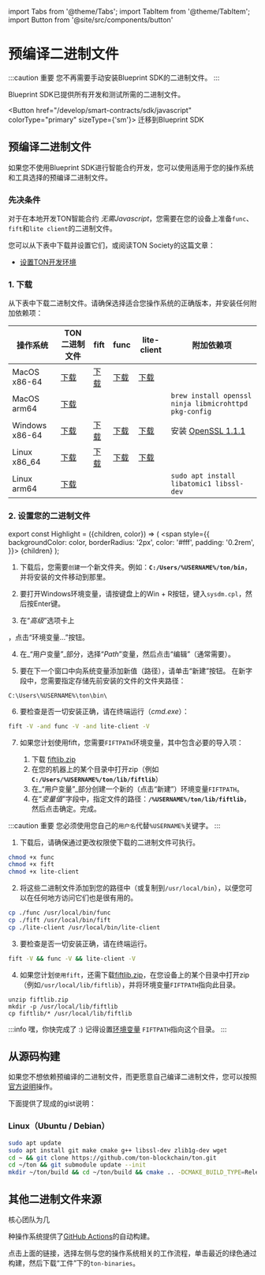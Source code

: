 import Tabs from '@theme/Tabs';
import TabItem from '@theme/TabItem';
import Button from '@site/src/components/button'

# 预编译二进制文件

:::caution 重要
您不再需要手动安装Blueprint SDK的二进制文件。
:::

Blueprint SDK已提供所有开发和测试所需的二进制文件。

<Button href="/develop/smart-contracts/sdk/javascript"
colorType="primary" sizeType={'sm'}>
迁移到Blueprint SDK
</Button>

## 预编译二进制文件

如果您不使用Blueprint SDK进行智能合约开发，您可以使用适用于您的操作系统和工具选择的预编译二进制文件。

### 先决条件

对于在本地开发TON智能合约 _无需Javascript_，您需要在您的设备上准备`func`、`fift`和`lite client`的二进制文件。

您可以从下表中下载并设置它们，或阅读TON Society的这篇文章：
* [设置TON开发环境](https://blog.ton.org/setting-up-a-ton-development-environment)

### 1. 下载
 
从下表中下载二进制文件。请确保选择适合您操作系统的正确版本，并安装任何附加依赖项：

| 操作系统       | TON二进制文件                                                                             | fift                                                                                        | func                                                                                        | lite-client | 附加依赖项                                                                        |
|---------------|--------------------------------------------------------------------------------------------------|---------------------------------------------------------------------------------------------|---------------------------------------------------------------------------------------------|-------------|-------------------------------------------------------------------------------------|
| MacOS x86-64  | [下载](https://github.com/ton-blockchain/ton/releases/latest/download/ton-mac-x86-64.zip)     | [下载](https://github.com/ton-blockchain/ton/releases/latest/download/fift-mac-x86-64)       | [下载](https://github.com/ton-blockchain/ton/releases/latest/download/func-mac-x86-64)       | [下载](https://github.com/ton-blockchain/ton/releases/latest/download/lite-client-mac-x86-64) |                                                                  |
| MacOS arm64   | [下载](https://github.com/ton-blockchain/ton/releases/latest/download/ton-mac-arm64.zip)      |                                                                                              ||| `brew install openssl ninja libmicrohttpd pkg-config`                                     |
| Windows x86-64| [下载](https://github.com/ton-blockchain/ton/releases/latest/download/ton-win-x86-64.zip)    | [下载](https://github.com/ton-blockchain/ton/releases/latest/download/fift.exe)              | [下载](https://github.com/ton-blockchain/ton/releases/latest/download/func.exe)              | [下载](https://github.com/ton-blockchain/ton/releases/latest/download/lite-client.exe)            | 安装 [OpenSSL 1.1.1](/ton-binaries/windows/Win64OpenSSL_Light-1_1_1q.msi) |
| Linux  x86_64 | [下载](https://github.com/ton-blockchain/ton/releases/latest/download/ton-linux-x86_64.zip)  | [下载](https://github.com/ton-blockchain/ton/releases/latest/download/fift-linux-x86_64)     | [下载](https://github.com/ton-blockchain/ton/releases/latest/download/func-linux-x86_64)     | [下载](https://github.com/ton-blockchain/ton/releases/latest/download/lite-client-linux-x86_64) |                                                  |
| Linux  arm64  | [下载](https://github.com/ton-blockchain/ton/releases/latest/download/ton-linux-arm64.zip)   | |                                                                                              |  | `sudo apt install libatomic1 libssl-dev`                                             |

### 2. 设置您的二进制文件

export const Highlight = ({children, color}) => (
<span
style={{
backgroundColor: color,
borderRadius: '2px',
color: '#fff',
padding: '0.2rem',
}}>
{children}
</span>
);

<Tabs groupId="operating-systems">
  <TabItem value="win" label="Windows">

  1. 下载后，您需要`创建`一个新文件夹。例如：**`C:/Users/%USERNAME%/ton/bin`**，并将安装的文件移动到那里。

  2. 要打开Windows环境变量，请按键盘上的<Highlight color="#1877F2">Win + R</Highlight>按钮，键入`sysdm.cpl`，然后按Enter键。

  3. 在“_高级_”选项卡上

，点击<Highlight color="#1877F2">“环境变量...”</Highlight>按钮。

  4. 在_“用户变量”_部分，选择“_Path_”变量，然后点击<Highlight color="#1877F2">“编辑”</Highlight>（通常需要）。
  
  5. 要在下一个窗口中向系统变量添加新值（路径），请单击<Highlight color="#1877F2">“新建”</Highlight>按钮。
  在新字段中，您需要指定存储先前安装的文件的文件夹路径：

  ```
  C:\Users\%USERNAME%\ton\bin\
  ```

  6. 要检查是否一切安装正确，请在终端运行（_cmd.exe_）：

  ```bash
  fift -V -and func -V -and lite-client -V
  ```

  7. 如果您计划使用fift，您需要`FIFTPATH`环境变量，其中包含必要的导入项：

     1. 下载 [fiftlib.zip](/ton-binaries/windows/fiftlib.zip)
     2. 在您的机器上的某个目录中打开zip（例如 **`C:/Users/%USERNAME%/ton/lib/fiftlib`**）
     3. 在_“用户变量”_部分创建一个新的（点击<Highlight color="#1877F2">“新建”</Highlight>）环境变量`FIFTPATH`。
     4. 在“_变量值_”字段中，指定文件的路径：**`/%USERNAME%/ton/lib/fiftlib`**，然后点击<Highlight color="#1877F2">确定</Highlight>。完成。


:::caution 重要
您必须使用您自己的`用户名`代替`%USERNAME%`关键字。
:::  

</TabItem>
<TabItem value="mac" label="Linux / MacOS">

  1. 下载后，请确保通过更改权限使下载的二进制文件可执行。
   ```bash
   chmod +x func
   chmod +x fift
   chmod +x lite-client
   ```

  2. 将这些二进制文件添加到您的路径中（或复制到`/usr/local/bin`），以便您可以在任何地方访问它们也是很有用的。
   ```bash
   cp ./func /usr/local/bin/func
   cp ./fift /usr/local/bin/fift
   cp ./lite-client /usr/local/bin/lite-client
   ```

  3. 要检查是否一切安装正确，请在终端运行。
   ```bash
   fift -V && func -V && lite-client -V
   ```

  4. 如果您计划`使用fift`，还需下载[fiftlib.zip](/ton-binaries/windows/fiftlib.zip)，在您设备上的某个目录中打开zip（例如`/usr/local/lib/fiftlib`），并将环境变量`FIFTPATH`指向此目录。
   
   ```
   unzip fiftlib.zip
   mkdir -p /usr/local/lib/fiftlib
   cp fiftlib/* /usr/local/lib/fiftlib
   ```

:::info 嘿，你快完成了 :)
记得设置[环境变量](https://stackoverflow.com/questions/14637979/how-to-permanently-set-path-on-linux-unix) `FIFTPATH`指向这个目录。
:::

  </TabItem>
</Tabs>




## 从源码构建

如果您不想依赖预编译的二进制文件，而更愿意自己编译二进制文件，您可以按照[官方说明](/develop/howto/compile)操作。

下面提供了现成的gist说明：

### Linux（Ubuntu / Debian）

```bash
sudo apt update
sudo apt install git make cmake g++ libssl-dev zlib1g-dev wget
cd ~ && git clone https://github.com/ton-blockchain/ton.git
cd ~/ton && git submodule update --init
mkdir ~/ton/build && cd ~/ton/build && cmake .. -DCMAKE_BUILD_TYPE=Release && make -j 4
```
## 其他二进制文件来源

核心团队为几

种操作系统提供了[GitHub Actions](https://github.com/ton-blockchain/ton/releases/latest)的自动构建。

点击上面的链接，选择左侧与您的操作系统相关的工作流程，单击最近的绿色通过构建，然后下载“工件”下的`ton-binaries`。
